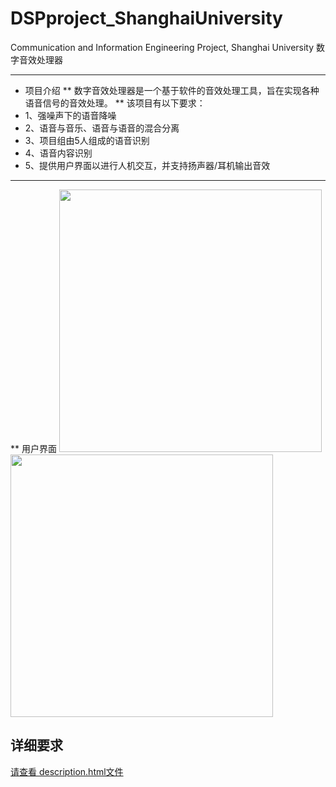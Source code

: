 # DSPproject_ShanghaiUniversity
 Communication and Information Engineering Project, Shanghai University
 数字音效处理器
 ***
 * 项目介绍
 ** 数字音效处理器是一个基于软件的音效处理工具，旨在实现各种语音信号的音效处理。
 ** 该项目有以下要求：
 * 1、强噪声下的语音降噪
 * 2、语音与音乐、语音与语音的混合分离
 * 3、项目组由5人组成的语音识别
 * 4、语音内容识别
 * 5、提供用户界面以进行人机交互，并支持扬声器/耳机输出音效
 *** 
 ** 用户界面
<img src="https://github.com/AuroraEchos/DSPproject_ShanghaiUniversity/assets/105660769/9acd624f-06cb-4bb2-8693-f890604165ac" width="420px"><img src="https://github.com/AuroraEchos/DSPproject_ShanghaiUniversity/assets/105660769/4a581f01-3f8f-4f95-bcd7-865bb972277a" width="420px">
 ## 详细要求
[请查看 description.html文件]()

